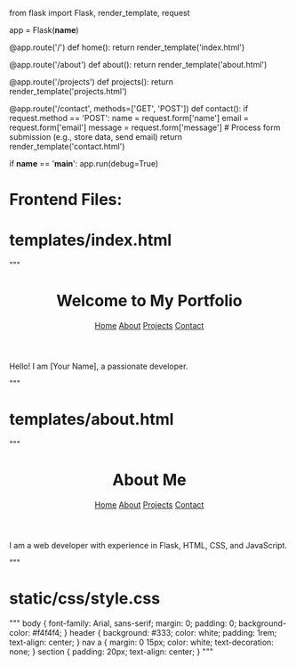 from flask import Flask, render_template, request

app = Flask(__name__)

@app.route('/')
def home():
    return render_template('index.html')

@app.route('/about')
def about():
    return render_template('about.html')

@app.route('/projects')
def projects():
    return render_template('projects.html')

@app.route('/contact', methods=['GET', 'POST'])
def contact():
    if request.method == 'POST':
        name = request.form['name']
        email = request.form['email']
        message = request.form['message']
        # Process form submission (e.g., store data, send email)
    return render_template('contact.html')

if __name__ == '__main__':
    app.run(debug=True)

# Frontend Files:

# templates/index.html
"""
<!DOCTYPE html>
<html lang="en">
<head>
    <meta charset="UTF-8">
    <meta name="viewport" content="width=device-width, initial-scale=1.0">
    <title>Home - Portfolio</title>
    <link rel="stylesheet" href="{{ url_for('static', filename='css/style.css') }}">
</head>
<body>
    <header>
        <h1>Welcome to My Portfolio</h1>
        <nav>
            <a href="/">Home</a>
            <a href="/about">About</a>
            <a href="/projects">Projects</a>
            <a href="/contact">Contact</a>
        </nav>
    </header>
    <section>
        <p>Hello! I am [Your Name], a passionate developer.</p>
    </section>
</body>
</html>
"""

# templates/about.html
"""
<!DOCTYPE html>
<html lang="en">
<head>
    <title>About Me</title>
    <link rel="stylesheet" href="{{ url_for('static', filename='css/style.css') }}">
</head>
<body>
    <header>
        <h1>About Me</h1>
        <nav>
            <a href="/">Home</a>
            <a href="/about">About</a>
            <a href="/projects">Projects</a>
            <a href="/contact">Contact</a>
        </nav>
    </header>
    <section>
        <p>I am a web developer with experience in Flask, HTML, CSS, and JavaScript.</p>
    </section>
</body>
</html>
"""

# static/css/style.css
"""
body {
    font-family: Arial, sans-serif;
    margin: 0;
    padding: 0;
    background-color: #f4f4f4;
}
header {
    background: #333;
    color: white;
    padding: 1rem;
    text-align: center;
}
nav a {
    margin: 0 15px;
    color: white;
    text-decoration: none;
}
section {
    padding: 20px;
    text-align: center;
}
"""

